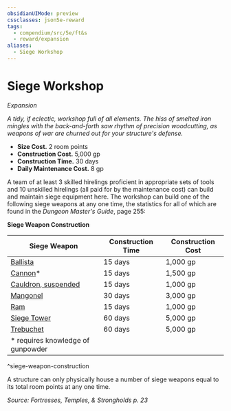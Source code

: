 ```yaml
---
obsidianUIMode: preview
cssclasses: json5e-reward
tags:
  - compendium/src/5e/ft&s
  - reward/expansion
aliases:
  - Siege Workshop
---
```

# Siege Workshop
*Expansion*  

*A tidy, if eclectic, workshop full of all elements. The hiss of smelted iron mingles with the back-and-forth saw rhythm of precision woodcutting, as weapons of war are churned out for your structure's defense.*

- **Size Cost.** 2 room points  
- **Construction Cost.** 5,000 gp  
- **Construction Time.** 30 days  
- **Daily Maintenance Cost.** 8 gp  

A team of at least 3 skilled hirelings proficient in appropriate sets of tools and 10 unskilled hirelings (all paid for by the maintenance cost) can build and maintain siege equipment here. The workshop can build one of the following siege weapons at any one time, the statistics for all of which are found in the *Dungeon Master's Guide*, page 255:

**Siege Weapon Construction**

| Siege Weapon | Construction Time | Construction Cost |
|--------------|-------------------|-------------------|
| [Ballista](2-Mechanics/CLI/objects/ballista.md) | 15 days | 1,000 gp |
| [Cannon](2-Mechanics/CLI/objects/cannon.md)* | 15 days | 1,500 gp |
| [Cauldron, suspended](2-Mechanics/CLI/objects/suspended-cauldron.md) | 15 days | 1,000 gp |
| [Mangonel](2-Mechanics/CLI/objects/mangonel.md) | 30 days | 3,000 gp |
| [Ram](2-Mechanics/CLI/objects/ram.md) | 15 days | 1,000 gp |
| [Siege Tower](2-Mechanics/CLI/objects/siege-tower.md) | 60 days | 5,000 gp |
| [Trebuchet](2-Mechanics/CLI/objects/trebuchet.md) | 60 days | 5,000 gp |
| * requires knowledge of gunpowder |  |  |
^siege-weapon-construction

A structure can only physically house a number of siege weapons equal to its total room points at any one time.

*Source: Fortresses, Temples, & Strongholds p. 23*